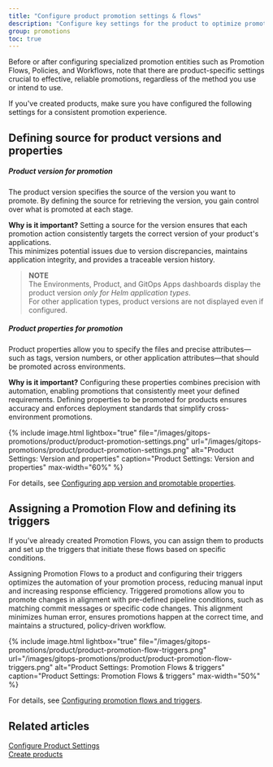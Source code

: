 ```yaml
---
title: "Configure product promotion settings & flows"
description: "Configure key settings for the product to optimize promotion"
group: promotions
toc: true
---
```




Before or after configuring specialized promotion entities such as Promotion Flows, Policies, and Workflows, note that there are product-specific settings crucial to effective, reliable promotions, regardless of the method you use or intend to use.

If you've created products, make sure you have configured the following settings for a consistent promotion experience.

## Defining source for product versions and properties

##### Product version for promotion
The product version specifies the source of the version you want to promote. By defining the source for retrieving the version, you gain control over what is promoted at each stage.

**Why is it important?**
Setting a source for the version ensures that each promotion action consistently targets the correct version of your product's applications.  
This minimizes potential issues due to version discrepancies, maintains application integrity, and provides a traceable version history. 

>**NOTE**  
The Environments, Product, and GitOps Apps dashboards display the product version _only for Helm application types_.  
For other application types, product versions are not displayed even if configured.  

##### Product properties for promotion
Product properties allow you to specify the files and precise attributes—such as tags, version numbers, or other application attributes—that should be promoted across environments.

**Why is it important?**
Configuring these properties combines precision with automation, enabling promotions that consistently meet your defined requirements.
Defining properties to be promoted for products ensures accuracy and enforces deployment standards that simplify cross-environment promotions.

{% include 
image.html 
lightbox="true" 
file="/images/gitops-promotions/product/product-promotion-settings.png" 
url="/images/gitops-promotions/product/product-promotion-settings.png"
alt="Product Settings: Version and properties" 
caption="Product Settings: Version and properties"
max-width="60%"
%}

For details, see [Configuring app version and promotable properties]({{site.baseurl}}/docs/products/promotion-version-properties).

## Assigning a Promotion Flow and defining its triggers

If you’ve already created Promotion Flows, you can assign them to products and set up the triggers that initiate these flows based on specific conditions.

Assigning Promotion Flows to a product and configuring their triggers optimizes the automation of your promotion process, reducing manual input and increasing response efficiency. Triggered promotions allow you to promote changes in alignment with pre-defined pipeline conditions, such as matching commit messages or specific code changes. This alignment minimizes human error, ensures promotions happen at the correct time, and maintains a structured, policy-driven workflow.


{% include
 image.html
 lightbox="true"
 file="/images/gitops-promotions/product/product-promotion-flow-triggers.png"
 url="/images/gitops-promotions/product/product-promotion-flow-triggers.png"
 alt="Product Settings: Promotion Flows & triggers"
 caption="Product Settings: Promotion Flows & triggers"
 max-width="50%"
%}


For details, see [Configuring promotion flows and triggers]({{site.baseurl}}/docs/products/promotion-flow-triggers/).

## Related articles
[Configure Product Settings]({{site.baseurl}}/docs/products/configure-product-settings/)  
[Create products]({{site.baseurl}}/docs/products/create-product/)  
